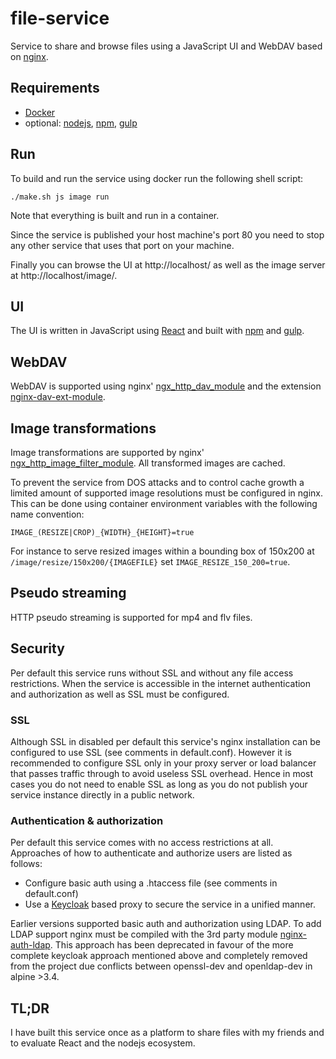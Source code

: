 # file-service
Service to share and browse files using a JavaScript UI and WebDAV based on [nginx](http://nginx.org).

## Requirements

- [Docker](https://www.docker.com/)
- optional: [nodejs](https://nodejs.org/), [npm](https://www.npmjs.com/), [gulp](http://gulpjs.com/)


## Run

To build and run the service using docker run the following shell script:
```
./make.sh js image run
```
Note that everything is built and run in a container.

Since the service is published your host machine's port 80 you need to stop any other service that uses that port on your machine.

Finally you can browse the UI at http://localhost/ as well as the image server at http://localhost/image/.


## UI

The UI is written in JavaScript using [React](https://facebook.github.io/react/) and built with [npm](https://www.npmjs.com/) and [gulp](http://gulpjs.com/).


## WebDAV

WebDAV is supported using nginx' [ngx_http_dav_module](http://nginx.org/en/docs/http/ngx_http_dav_module.html) and the extension [nginx-dav-ext-module](https://github.com/arut/nginx-dav-ext-module).


## Image transformations

Image transformations are supported by nginx' [ngx_http_image_filter_module](http://nginx.org/en/docs/http/ngx_http_image_filter_module.html).
All transformed images are cached.

To prevent the service from DOS attacks and to control cache growth a limited amount of supported image resolutions must be configured in nginx.
This can be done using container environment variables with the following name convention:
```
IMAGE_(RESIZE|CROP)_{WIDTH}_{HEIGHT}=true
```

For instance to serve resized images within a bounding box of 150x200 at `/image/resize/150x200/{IMAGEFILE}` set `IMAGE_RESIZE_150_200=true`.


## Pseudo streaming

HTTP pseudo streaming is supported for mp4 and flv files.


## Security

Per default this service runs without SSL and without any file access restrictions.
When the service is accessible in the internet authentication and authorization as well as SSL must be configured.

### SSL

Although SSL in disabled per default this service's nginx installation can be configured to use SSL (see comments in default.conf).
However it is recommended to configure SSL only in your proxy server or load balancer that passes traffic through to avoid useless SSL overhead.
Hence in most cases you do not need to enable SSL as long as you do not publish your service instance directly in a public network.

### Authentication & authorization

Per default this service comes with no access restrictions at all.
Approaches of how to authenticate and authorize users are listed as follows:

- Configure basic auth using a .htaccess file (see comments in default.conf)
- Use a [Keycloak](http://www.keycloak.org/) based proxy to secure the service in a unified manner.

Earlier versions supported basic auth and authorization using LDAP.
To add LDAP support nginx must be compiled with the 3rd party module [nginx-auth-ldap](https://github.com/kvspb/nginx-auth-ldap).
This approach has been deprecated in favour of the more complete keycloak approach mentioned above and completely removed from the project due conflicts between openssl-dev and openldap-dev in alpine >3.4.


## TL;DR

I have built this service once as a platform to share files with my friends and to evaluate React and the nodejs ecosystem.
